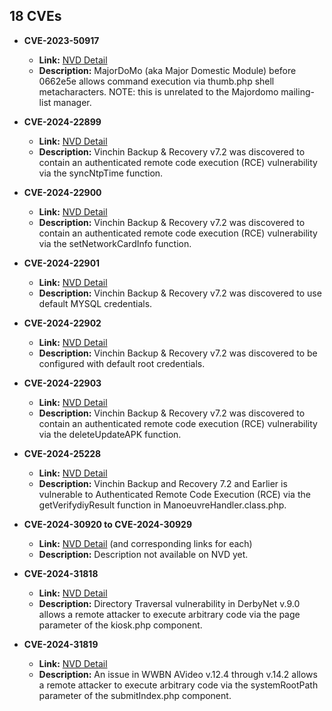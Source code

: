 ## 18 CVEs

- **CVE-2023-50917**
  - **Link:** [NVD Detail](https://nvd.nist.gov/vuln/detail/CVE-2023-50917)
  - **Description:** MajorDoMo (aka Major Domestic Module) before 0662e5e allows command execution via thumb.php shell metacharacters. NOTE: this is unrelated to the Majordomo mailing-list manager.

- **CVE-2024-22899**
  - **Link:** [NVD Detail](https://nvd.nist.gov/vuln/detail/CVE-2024-22899)
  - **Description:** Vinchin Backup & Recovery v7.2 was discovered to contain an authenticated remote code execution (RCE) vulnerability via the syncNtpTime function.

- **CVE-2024-22900**
  - **Link:** [NVD Detail](https://nvd.nist.gov/vuln/detail/CVE-2024-22900)
  - **Description:** Vinchin Backup & Recovery v7.2 was discovered to contain an authenticated remote code execution (RCE) vulnerability via the setNetworkCardInfo function.

- **CVE-2024-22901**
  - **Link:** [NVD Detail](https://nvd.nist.gov/vuln/detail/CVE-2024-22901)
  - **Description:** Vinchin Backup & Recovery v7.2 was discovered to use default MYSQL credentials.

- **CVE-2024-22902**
  - **Link:** [NVD Detail](https://nvd.nist.gov/vuln/detail/CVE-2024-22902)
  - **Description:** Vinchin Backup & Recovery v7.2 was discovered to be configured with default root credentials.

- **CVE-2024-22903**
  - **Link:** [NVD Detail](https://nvd.nist.gov/vuln/detail/CVE-2024-22903)
  - **Description:** Vinchin Backup & Recovery v7.2 was discovered to contain an authenticated remote code execution (RCE) vulnerability via the deleteUpdateAPK function.

- **CVE-2024-25228**
  - **Link:** [NVD Detail](https://nvd.nist.gov/vuln/detail/CVE-2024-25228)
  - **Description:** Vinchin Backup and Recovery 7.2 and Earlier is vulnerable to Authenticated Remote Code Execution (RCE) via the getVerifydiyResult function in ManoeuvreHandler.class.php.

- **CVE-2024-30920 to CVE-2024-30929**
  - **Link:** [NVD Detail](https://nvd.nist.gov/vuln/detail/CVE-2024-30920) (and corresponding links for each)
  - **Description:** Description not available on NVD yet.

- **CVE-2024-31818**
  - **Link:** [NVD Detail](https://nvd.nist.gov/vuln/detail/CVE-2024-31818)
  - **Description:** Directory Traversal vulnerability in DerbyNet v.9.0 allows a remote attacker to execute arbitrary code via the page parameter of the kiosk.php component.

- **CVE-2024-31819**
  - **Link:** [NVD Detail](https://nvd.nist.gov/vuln/detail/CVE-2024-31819)
  - **Description:** An issue in WWBN AVideo v.12.4 through v.14.2 allows a remote attacker to execute arbitrary code via the systemRootPath parameter of the submitIndex.php component.
